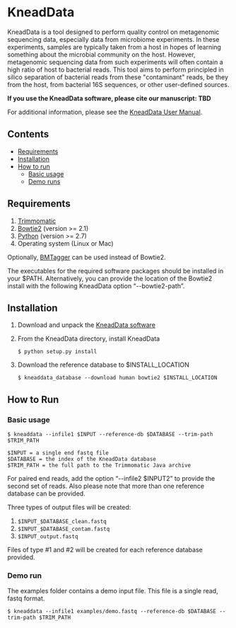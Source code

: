 # KneadData #

KneadData is a tool designed to perform quality control on metagenomic sequencing data, especially data from microbiome experiments. In these experiments, samples are typically taken from a host in hopes of learning something about the microbial community on the host. However, metagenomic sequencing data from such experiments will often contain a high ratio of host to bacterial reads. This tool aims to perform principled in silico separation of bacterial reads from these "contaminant" reads, be they from the host, from bacterial 16S sequences, or other user-defined sources.

**If you use the KneadData software, please cite our manuscript: TBD**

For additional information, please see the [KneadData User Manual](http://huttenhower.sph.harvard.edu/kneaddata/manual).

## Contents ##

* [Requirements](#markdown-header-requirements)
* [Installation](#markdown-header-installation)
* [How to run](#markdown-header-how-to-run)
    * [Basic usage](#markdown-header-basic-usage)
    * [Demo runs](#markdown-header-demo-runs)


## Requirements ##

1.  [Trimmomatic](http://www.usadellab.org/cms/?page=trimmomatic)
2.  [Bowtie2](http://bowtie-bio.sourceforge.net/bowtie2/index.shtml) (version >= 2.1)
3.  [Python](http://www.python.org/) (version >= 2.7)
4.  Operating system (Linux or Mac)

Optionally, [BMTagger](ftp://ftp.ncbi.nlm.nih.gov/pub/agarwala/bmtagger/) can be used instead of Bowtie2.

The executables for the required software packages should be installed in your $PATH. Alternatively, you can provide the location of the Bowtie2 install with the following KneadData option “--bowtie2-path”. 

## Installation ##

1. Download and unpack the [KneadData software](https://bitbucket.org/biobakery/kneaddata/get/tip.tar.gz)
2. From the KneadData directory, install KneadData
 
    `` $ python setup.py install ``
    

3. Download the reference database to $INSTALL_LOCATION

    `` $ kneaddata_database --download human bowtie2 $INSTALL_LOCATION ``


## How to Run ##

### Basic usage ###

`` $ kneaddata --infile1 $INPUT --reference-db $DATABASE --trim-path $TRIM_PATH ``

```
$INPUT = a single end fastq file
$DATABASE = the index of the KneadData database
$TRIM_PATH = the full path to the Trimmomatic Java archive
```

For paired end reads, add the option “--infile2 $INPUT2” to provide the second set of reads. Also please note that more than one reference database can be provided.

Three types of output files will be created:

1. `` $INPUT_$DATABASE_clean.fastq ``
2. `` $INPUT_$DATABASE_contam.fastq ``
3. `` $INPUT_output.fastq ``

Files of type #1 and #2 will be created for each reference database provided.


### Demo run ###

The examples folder contains a demo input file. This file is a single read, fastq format.

`` $ kneaddata --infile1 examples/demo.fastq --reference-db $DATABASE --trim-path $TRIM_PATH ``


